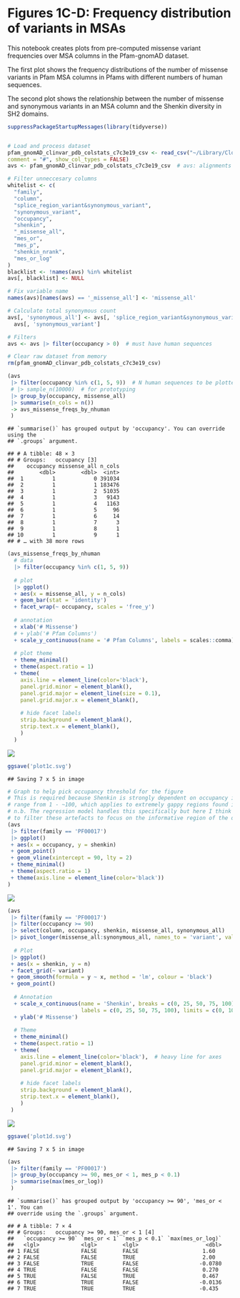 Figures 1C-D: Frequency distribution of variants in MSAs
================

This notebook creates plots from pre-computed missense variant
frequencies over MSA columns in the Pfam-gnomAD dataset.

The first plot shows the frequency distributions of the number of
missense variants in Pfam MSA columns in Pfams with different numbers of
human sequences.

The second plot shows the relationship between the number of missense
and synonymous variants in an MSA column and the Shenkin diversity in
SH2 domains.

``` r
suppressPackageStartupMessages(library(tidyverse))


# Load and process dataset
pfam_gnomAD_clinvar_pdb_colstats_c7c3e19_csv <- read_csv("~/Library/CloudStorage/OneDrive-UniversityofDundee/Projects/VarAlign-2022/data/pfam-gnomAD-clinvar-pdb-colstats_c7c3e19.csv.gz",
comment = "#", show_col_types = FALSE)
avs <- pfam_gnomAD_clinvar_pdb_colstats_c7c3e19_csv  # avs: alignments variants structure

# Filter unneccesary columns
whitelist <- c(
  "family",
  "column",
  "splice_region_variant&synonymous_variant",
  "synonymous_variant",
  "occupancy",
  "shenkin",
  "_missense_all",
  "mes_or",
  "mes_p",
  "shenkin_nrank",
  "mes_or_log"
)
blacklist <- !names(avs) %in% whitelist
avs[, blacklist] <- NULL

# Fix variable name
names(avs)[names(avs) == '_missense_all'] <- 'missense_all'

# Calculate total synonymous count
avs[, 'synonymous_all'] <- avs[, 'splice_region_variant&synonymous_variant'] +
  avs[, 'synonymous_variant']

# Filters
avs <- avs |> filter(occupancy > 0)  # must have human sequences

# Clear raw dataset from memory
rm(pfam_gnomAD_clinvar_pdb_colstats_c7c3e19_csv)
```

``` r
(avs
 |> filter(occupancy %in% c(1, 5, 9))  # N human sequences to be plotted, filters columns
 # |> sample_n(10000)  # for prototyping
 |> group_by(occupancy, missense_all)
 |> summarise(n_cols = n())
 -> avs_missense_freqs_by_nhuman
 )
```

    ## `summarise()` has grouped output by 'occupancy'. You can override using the
    ## `.groups` argument.

    ## # A tibble: 48 × 3
    ## # Groups:   occupancy [3]
    ##    occupancy missense_all n_cols
    ##        <dbl>        <dbl>  <int>
    ##  1         1            0 391034
    ##  2         1            1 183476
    ##  3         1            2  51035
    ##  4         1            3   9143
    ##  5         1            4   1163
    ##  6         1            5     96
    ##  7         1            6     14
    ##  8         1            7      3
    ##  9         1            8      1
    ## 10         1            9      1
    ## # … with 38 more rows

``` r
(avs_missense_freqs_by_nhuman
  # data
  |> filter(occupancy %in% c(1, 5, 9))
  
  # plot
  |> ggplot()
  + aes(x = missense_all, y = n_cols)
  + geom_bar(stat = 'identity')
  + facet_wrap(~ occupancy, scales = 'free_y')
  
  # annotation
  + xlab('# Missense')
  # + ylab('# Pfam Columns')
  + scale_y_continuous(name = '# Pfam Columns', labels = scales::comma)
  
  # plot theme
  + theme_minimal()
  + theme(aspect.ratio = 1)
  + theme(
    axis.line = element_line(color='black'),
    panel.grid.minor = element_blank(),
    panel.grid.major = element_line(size = 0.1),
    panel.grid.major.x = element_blank(),
    
    # hide facet labels
    strip.background = element_blank(),
    strip.text.x = element_blank(),
    )
  )
```

![](Figs1C-D_variant-totals-in-MSA-columns_files/figure-gfm/Figure%201C:%20Column%20missense%20frequency%20histograms%20by%20N%20human%20sequences-1.png)<!-- -->

``` r
ggsave('plot1c.svg')
```

    ## Saving 7 x 5 in image

``` r
# Graph to help pick occupancy threshold for the figure
# This is required because Shenkin is strongly dependent on occupancy in the
# range from 1 - ~100, which applies to extremely gappy regions found in Pfams.
# n.b. The regression model handles this specifically but here I think its best
# to filter these artefacts to focus on the informative region of the data.
(avs
 |> filter(family == 'PF00017')
 |> ggplot()
 + aes(x = occupancy, y = shenkin)
 + geom_point()
 + geom_vline(xintercept = 90, lty = 2)
 + theme_minimal()
 + theme(aspect.ratio = 1)
 + theme(axis.line = element_line(color='black'))
)
```

![](Figs1C-D_variant-totals-in-MSA-columns_files/figure-gfm/Figure%201D:%20Column%20variant%20totals%20vs.%20Shenkin%20in%20SH2%20domains-1.png)<!-- -->

``` r
(avs
 |> filter(family == 'PF00017')
 |> filter(occupancy >= 90)
 |> select(column, occupancy, shenkin, missense_all, synonymous_all)
 |> pivot_longer(missense_all:synonymous_all, names_to = 'variant', values_to = 'n')
  
  # Plot
 |> ggplot()
 + aes(x = shenkin, y = n)
 + facet_grid(~ variant)
 + geom_smooth(formula = y ~ x, method = 'lm', colour = 'black')
 + geom_point()
  
  # Annotation
  + scale_x_continuous(name = 'Shenkin', breaks = c(0, 25, 50, 75, 100),
                       labels = c(0, 25, 50, 75, 100), limits = c(0, 100))
  + ylab('# Missense')
 
  # Theme
  + theme_minimal()
  + theme(aspect.ratio = 1)
  + theme(
    axis.line = element_line(color='black'),  # heavy line for axes
    panel.grid.minor = element_blank(),
    panel.grid.major = element_blank(),
    
    # hide facet labels
    strip.background = element_blank(),
    strip.text.x = element_blank(),
    )
 )
```

![](Figs1C-D_variant-totals-in-MSA-columns_files/figure-gfm/Figure%201D:%20Column%20variant%20totals%20vs.%20Shenkin%20in%20SH2%20domains-2.png)<!-- -->

``` r
ggsave('plot1d.svg')
```

    ## Saving 7 x 5 in image

``` r
(avs
 |> filter(family == 'PF00017')
 |> group_by(occupancy >= 90, mes_or < 1, mes_p < 0.1)
 |> summarise(max(mes_or_log))
 )
```

    ## `summarise()` has grouped output by 'occupancy >= 90', 'mes_or < 1'. You can
    ## override using the `.groups` argument.

    ## # A tibble: 7 × 4
    ## # Groups:   occupancy >= 90, mes_or < 1 [4]
    ##   `occupancy >= 90` `mes_or < 1` `mes_p < 0.1` `max(mes_or_log)`
    ##   <lgl>             <lgl>        <lgl>                     <dbl>
    ## 1 FALSE             FALSE        FALSE                    1.60  
    ## 2 FALSE             FALSE        TRUE                     2.00  
    ## 3 FALSE             TRUE         FALSE                   -0.0780
    ## 4 TRUE              FALSE        FALSE                    0.270 
    ## 5 TRUE              FALSE        TRUE                     0.467 
    ## 6 TRUE              TRUE         FALSE                   -0.0136
    ## 7 TRUE              TRUE         TRUE                    -0.435
